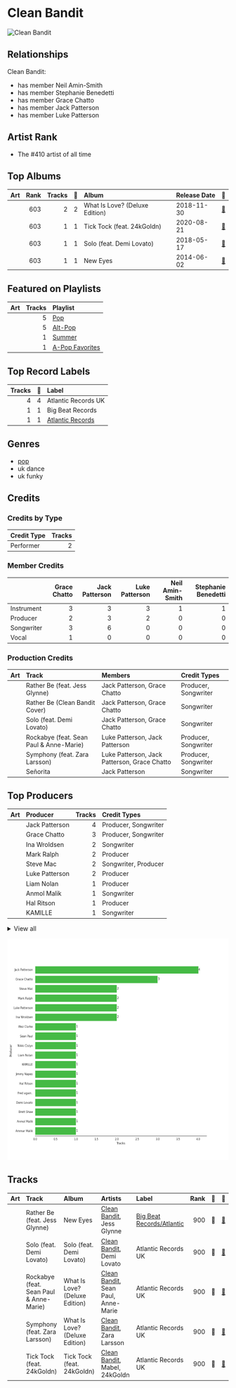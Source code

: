
# Clean Bandit


<img src="https://i.scdn.co/image/ab6761610000e5ebdaed24d10b1ac9addfb8a9f1" alt="Clean Bandit" width="100" />

## Relationships

Clean Bandit:
- has member Neil Amin-Smith
- has member Stephanie Benedetti
- has member Grace Chatto
- has member Jack Patterson
- has member Luke Patterson

## Artist Rank
- The #410 artist of all time


## Top Albums



| Art | Rank | Tracks | 💚 | Album | Release Date | 🔗 |
|:---|---:|---:|---:|:---|:---|:---|
| <img src="https://i.scdn.co/image/ab67616d0000b27337fb0680110fbb107740de5d" alt="" width="50" /> | 603 | 2 | 2 | What Is Love? (Deluxe Edition) | 2018-11-30 | [🔗](https://open.spotify.com/album/1MvF4ulZKH7SaDQs9rE5nc) |
| <img src="https://i.scdn.co/image/ab67616d0000b2733ec9036a9f7289e924194bec" alt="" width="50" /> | 603 | 1 | 1 | Tick Tock (feat. 24kGoldn) | 2020-08-21 | [🔗](https://open.spotify.com/album/3tuAs968COA2vxKjiLvmxr) |
| <img src="https://i.scdn.co/image/ab67616d0000b27367eda217860e86c43481a5cb" alt="" width="50" /> | 603 | 1 | 1 | Solo (feat. Demi Lovato) | 2018-05-17 | [🔗](https://open.spotify.com/album/1q7a5wZeti0neU2jDn8Dz3) |
| <img src="https://i.scdn.co/image/ab67616d0000b273e2a93f34e3c52c12f2a5578f" alt="" width="50" /> | 603 | 1 | 1 | New Eyes | 2014-06-02 | [🔗](https://open.spotify.com/album/4a6DxkhmMvvEdPXxm4ergN) |

## Featured on Playlists
| Art | Tracks | Playlist |
|:---|---:|:---|
| <img src="https://mosaic.scdn.co/640/ab67616d00001e0241aa6776dc15fbd71a2b4557ab67616d00001e029b9a3105ad4ffb91ad2e2798ab67616d00001e029dbb37516ff4b03244808e45ab67616d00001e02d6ec808748fa5b0c2d3a6618" alt="" width="50" /> | 5 | [Pop](../../playlists/pop/overview.md) |
| <img src="https://mosaic.scdn.co/640/ab67616d00001e0298d4c378a8c78e84bfcf7743ab67616d00001e02b0ed835957dbf3c63184a3bcab67616d00001e02ca96a3471c3cb5128e64195fab67616d00001e02f6749fd9a1027b244f061e87" alt="" width="50" /> | 5 | [Alt-Pop](../../playlists/alt-pop/overview.md) |
| <img src="https://mosaic.scdn.co/640/ab67616d00001e0204878afb19613a94d37b29ceab67616d00001e021544041d0285585cc92c2709ab67616d00001e02570f746ccc2c75af070da1e0ab67616d00001e02d8cc2281fcd4519ca020926b" alt="" width="50" /> | 1 | [Summer](../../playlists/summer/overview.md) |
| <img src="https://mosaic.scdn.co/640/ab67616d00001e02022b4010e20659300f42c375ab67616d00001e02527d94ecf554774fc313bf48ab67616d00001e02c8b444df094279e70d0ed856ab67616d00001e02d0ec2db731952a7efabc6397" alt="" width="50" /> | 1 | [A-Pop Favorites](../../playlists/a-pop_favorites/overview.md) |

## Top Record Labels

| Tracks | 💚 | Label |
|---:|---:|:---|
| 4 | 4 | Atlantic Records UK |
| 1 | 1 | Big Beat Records |
| 1 | 1 | [Atlantic Records](../../labels/atlantic_records/overview.md) |

## Genres

- [pop](../../genres/pop/overview.md)
- uk dance
- uk funky

## Credits

### Credits by Type

| Credit Type | Tracks |
|:---|---:|
| Performer | 2 |

### Member Credits

| | Grace Chatto | Jack Patterson | Luke Patterson | Neil Amin-Smith | Stephanie Benedetti |
|:---|---:|---:|---:|---:|---:|
| Instrument | 3 | 3 | 3 | 1 | 1 |
| Producer | 2 | 3 | 2 | 0 | 0 |
| Songwriter | 3 | 6 | 0 | 0 | 0 |
| Vocal | 1 | 0 | 0 | 0 | 0 |
### Production Credits

| Art | Track | Members | Credit Types |
|:---|:---|:---|:---|
| <img src="https://i.scdn.co/image/ab67616d0000b273e2a93f34e3c52c12f2a5578f" alt="" width="50" /> | Rather Be (feat. Jess Glynne) | Jack Patterson, Grace Chatto | Producer, Songwriter |
| <img src="https://i.scdn.co/image/ab67616d0000b2732aef4a2297fc883d45e6cb2b" alt="" width="50" /> | Rather Be (Clean Bandit Cover) | Jack Patterson, Grace Chatto | Songwriter |
| <img src="https://i.scdn.co/image/ab67616d0000b27367eda217860e86c43481a5cb" alt="" width="50" /> | Solo (feat. Demi Lovato) | Jack Patterson, Grace Chatto | Songwriter |
| <img src="https://i.scdn.co/image/ab67616d0000b27337fb0680110fbb107740de5d" alt="" width="50" /> | Rockabye (feat. Sean Paul & Anne-Marie) | Luke Patterson, Jack Patterson | Producer, Songwriter |
| <img src="https://i.scdn.co/image/ab67616d0000b27337fb0680110fbb107740de5d" alt="" width="50" /> | Symphony (feat. Zara Larsson) | Luke Patterson, Jack Patterson, Grace Chatto | Producer, Songwriter |
| <img src="https://i.scdn.co/image/ab67616d0000b2735f53c0dbe5190a0af0fa28f3" alt="" width="50" /> | Señorita | Jack Patterson | Songwriter |

## Top Producers

| Art | Producer | Tracks | Credit Types |
|:---|:---|---:|:---|
| | Jack Patterson | 4 | Producer, Songwriter |
| | Grace Chatto | 3 | Producer, Songwriter |
| | Ina Wroldsen | 2 | Songwriter |
| | Mark Ralph | 2 | Producer |
| | Steve Mac | 2 | Songwriter, Producer |
| | Luke Patterson | 2 | Producer |
| | Liam Nolan | 1 | Producer |
| | Anmol Malik | 1 | Songwriter |
| | Hal Ritson | 1 | Producer |
| | KAMILLE | 1 | Songwriter |


<details>
<summary>View all</summary>

| Art | Producer | Tracks | Credit Types |
|:---|:---|---:|:---|
| <img src="https://i.scdn.co/image/ab6761610000e5eb60c3e9abe7327c0097738f22" alt="" width="50" /> | Sean Paul | 1 | Songwriter |
| | Jimmy Napes | 1 | Songwriter |
| | Fred again.. | 1 | Songwriter |
| | Nikki Cislyn | 1 | Songwriter |
| | Wez Clarke | 1 | Producer |
| | Ammar Malik | 1 | Songwriter |
| | Brett Shaw | 1 | Producer |
| <img src="https://i.scdn.co/image/ab6761610000e5ebcf674ecb51186e6408cd18c0" alt="" width="50" /> | Demi Lovato | 1 | Songwriter |

</details>


![Bar chart of top 18 producers](../../images/artists/clean_bandit/producers.png)
## Tracks

| Art | Track | Album | Artists | Label | Rank | 💚 | 🔗 |
|:---|:---|:---|:---|:---|---:|:---|:---|
| <img src="https://i.scdn.co/image/ab67616d0000b273e2a93f34e3c52c12f2a5578f" alt="" width="50" /> | Rather Be (feat. Jess Glynne) | New Eyes | [Clean Bandit](overview.md), Jess Glynne | [Big Beat Records/Atlantic](../../labels/atlantic_records) | 900 | 💚 | [🔗](https://open.spotify.com/track/0am001WwFBVGDGLwRh3ixi) |
| <img src="https://i.scdn.co/image/ab67616d0000b27367eda217860e86c43481a5cb" alt="" width="50" /> | Solo (feat. Demi Lovato) | Solo (feat. Demi Lovato) | [Clean Bandit](overview.md), Demi Lovato | Atlantic Records UK | 900 | 💚 | [🔗](https://open.spotify.com/track/6kPJZM97LwdG9QIsT7khp6) |
| <img src="https://i.scdn.co/image/ab67616d0000b27337fb0680110fbb107740de5d" alt="" width="50" /> | Rockabye (feat. Sean Paul & Anne-Marie) | What Is Love? (Deluxe Edition) | [Clean Bandit](overview.md), Sean Paul, Anne-Marie | Atlantic Records UK | 900 | 💚 | [🔗](https://open.spotify.com/track/2hrUO4drrO63i7FYbCLBl2) |
| <img src="https://i.scdn.co/image/ab67616d0000b27337fb0680110fbb107740de5d" alt="" width="50" /> | Symphony (feat. Zara Larsson) | What Is Love? (Deluxe Edition) | [Clean Bandit](overview.md), Zara Larsson | Atlantic Records UK | 900 | 💚 | [🔗](https://open.spotify.com/track/72gv4zhNvRVdQA0eOenCal) |
| <img src="https://i.scdn.co/image/ab67616d0000b2733ec9036a9f7289e924194bec" alt="" width="50" /> | Tick Tock (feat. 24kGoldn) | Tick Tock (feat. 24kGoldn) | [Clean Bandit](overview.md), Mabel, 24kGoldn | Atlantic Records UK | 900 | 💚 | [🔗](https://open.spotify.com/track/27u7t9d7ZQoyjsCROHuZJ3) |
